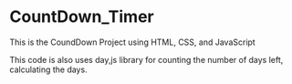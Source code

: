 # CountDown_Timer


This is the CoundDown Project using HTML, CSS, and JavaScript


This code is also uses day,js library for counting the number of days left, calculating the days.
